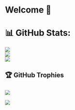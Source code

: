 # Welcome 👋

# 📊 GitHub Stats:
![](https://github-readme-stats.vercel.app/api?username=crnnr&theme=dark&hide_border=false&include_all_commits=true&count_private=false)<br/>
![](https://github-readme-streak-stats.herokuapp.com/?user=crnnr&theme=dark&hide_border=false)<br/>
![](https://github-readme-stats.vercel.app/api/top-langs/?username=crnnr&theme=dark&hide_border=false&include_all_commits=true&count_private=false&layout=compact)

## 🏆 GitHub Trophies
![](https://github-profile-trophy.vercel.app/?username=crnnr&theme=radical&no-frame=true&no-bg=true&margin-w=4)
---
[![](https://visitcount.itsvg.in/api?id=crnnr&icon=0&color=0)](https://visitcount.itsvg.in)

